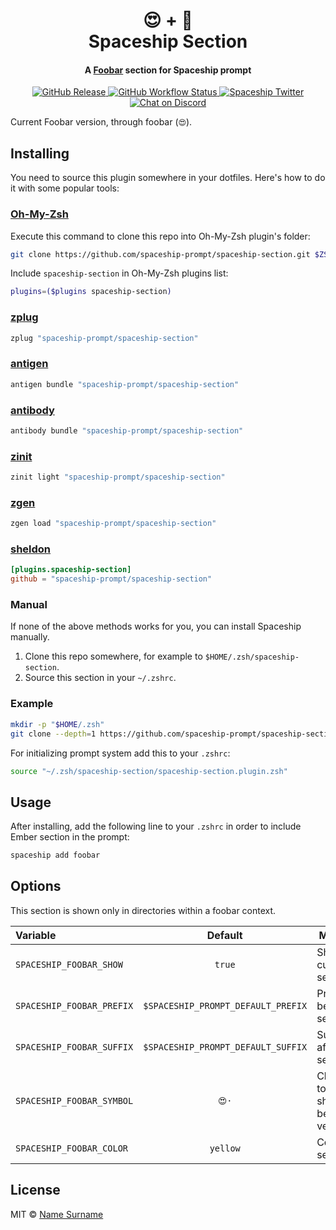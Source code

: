 <h1 align="center">
  😍 + 🚀
  <br>Spaceship Section<br>
</h1>

<h4 align="center">
  A <a href="https://template.com" target="_blank">Foobar</a> section for Spaceship prompt
</h4>

<p align="center">
  <a href="https://github.com/spaceship-prompt/spaceship-section/releases">
    <img src="https://img.shields.io/github/v/release/spaceship-prompt/spaceship-section.svg?style=flat-square"
      alt="GitHub Release" />
  </a>

  <a href="https://github.com/spaceship-prompt/spaceship-section/actions">
    <img src="https://img.shields.io/github/workflow/status/spaceship-prompt/spaceship-section/ci?style=flat-square"
      alt="GitHub Workflow Status" />
  </a>

  <a href="https://twitter.com/SpaceshipPrompt">
    <img src="https://img.shields.io/badge/twitter-%40SpaceshipPrompt-00ACEE.svg?style=flat-square"
      alt="Spaceship Twitter" />
  </a>

  <a href="https://discord.gg/NTQWz8Dyt9">
    <img
      src="https://img.shields.io/discord/859409950999707668?label=discord&logoColor=white&style=flat-square"
      alt="Chat on Discord"
    />
  </a>
</p>

Current Foobar version, through foobar (`😍`).

## Installing

You need to source this plugin somewhere in your dotfiles. Here's how to do it with some popular tools:

### [Oh-My-Zsh]

Execute this command to clone this repo into Oh-My-Zsh plugin's folder:

```zsh
git clone https://github.com/spaceship-prompt/spaceship-section.git $ZSH_CUSTOM/plugins/spaceship-section
```

Include `spaceship-section` in Oh-My-Zsh plugins list:

```zsh
plugins=($plugins spaceship-section)
```

### [zplug]

```zsh
zplug "spaceship-prompt/spaceship-section"
```

### [antigen]

```zsh
antigen bundle "spaceship-prompt/spaceship-section"
```

### [antibody]

```zsh
antibody bundle "spaceship-prompt/spaceship-section"
```

### [zinit]

```zsh
zinit light "spaceship-prompt/spaceship-section"
```

### [zgen]

```zsh
zgen load "spaceship-prompt/spaceship-section"
```

### [sheldon]

```toml
[plugins.spaceship-section]
github = "spaceship-prompt/spaceship-section"
```

### Manual

If none of the above methods works for you, you can install Spaceship manually.

1. Clone this repo somewhere, for example to `$HOME/.zsh/spaceship-section`.
2. Source this section in your `~/.zshrc`.

### Example

```zsh
mkdir -p "$HOME/.zsh"
git clone --depth=1 https://github.com/spaceship-prompt/spaceship-section.git "$HOME/.zsh/spaceship-section"
```

For initializing prompt system add this to your `.zshrc`:

```zsh title=".zshrc"
source "~/.zsh/spaceship-section/spaceship-section.plugin.zsh"
```

## Usage

After installing, add the following line to your `.zshrc` in order to include Ember section in the prompt:

```zsh
spaceship add foobar
```

## Options

This section is shown only in directories within a foobar context.

| Variable                   |              Default               | Meaning                              |
| :------------------------- | :--------------------------------: | ------------------------------------ |
| `SPACESHIP_FOOBAR_SHOW`   |               `true`               | Show current section                 |
| `SPACESHIP_FOOBAR_PREFIX` | `$SPACESHIP_PROMPT_DEFAULT_PREFIX` | Prefix before section                |
| `SPACESHIP_FOOBAR_SUFFIX` | `$SPACESHIP_PROMPT_DEFAULT_SUFFIX` | Suffix after section                 |
| `SPACESHIP_FOOBAR_SYMBOL` |               `😍·`                | Character to be shown before version |
| `SPACESHIP_FOOBAR_COLOR`  |             `yellow`               | Color of section                     |

## License

MIT © [Name Surname](http://yourwebsite.com)

<!-- References -->

[Oh-My-Zsh]: https://ohmyz.sh/
[zplug]: https://github.com/zplug/zplug
[antigen]: https://antigen.sharats.me/
[antibody]: https://getantibody.github.io/
[zinit]: https://github.com/zdharma/zinit
[zgen]: https://github.com/tarjoilija/zgen
[sheldon]: https://sheldon.cli.rs/
